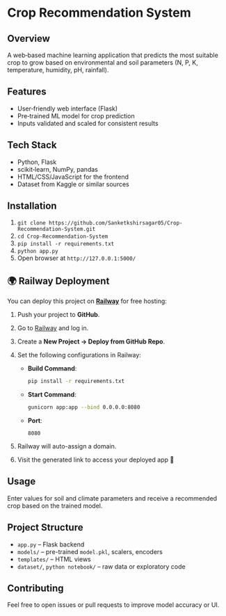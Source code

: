 # Crop Recommendation System

## Overview
A web‑based machine learning application that predicts the most suitable crop to grow based on environmental and soil parameters (N, P, K, temperature, humidity, pH, rainfall).

## Features
- User‑friendly web interface (Flask)
- Pre‑trained ML model for crop prediction
- Inputs validated and scaled for consistent results

## Tech Stack
- Python, Flask
- scikit‑learn, NumPy, pandas
- HTML/CSS/JavaScript for the frontend
- Dataset from Kaggle or similar sources

## Installation
1. `git clone https://github.com/Sanketkshirsagar05/Crop-Recommendation-System.git`
2. `cd Crop-Recommendation-System`
3. `pip install -r requirements.txt`
4. `python app.py`
5. Open browser at `http://127.0.0.1:5000/`

## 🌍 Railway Deployment

You can deploy this project on **[Railway](https://railway.app/)** for free hosting:

1. Push your project to **GitHub**.  
2. Go to [Railway](https://railway.app/) and log in.  
3. Create a **New Project → Deploy from GitHub Repo**.  
4. Set the following configurations in Railway:  

   - **Build Command**:  
     ```bash
     pip install -r requirements.txt
     ```
   - **Start Command**:  
     ```bash
     gunicorn app:app --bind 0.0.0.0:8080
     ```
   - **Port**:  
     ```
     8080
     ```

5. Railway will auto-assign a domain.  
6. Visit the generated link to access your deployed app 🚀  

## Usage
Enter values for soil and climate parameters and receive a recommended crop based on the trained model.

## Project Structure
- `app.py` – Flask backend
- `models/` – pre-trained `model.pkl`, scalers, encoders
- `templates/` – HTML views
- `dataset/`, `python notebook/` – raw data or exploratory code

## Contributing
Feel free to open issues or pull requests to improve model accuracy or UI.
